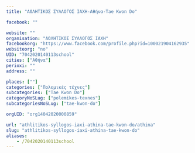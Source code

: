 ```yaml
---
title: "ΑΘΛΗΤΙΚΟΣ ΣΥΛΛΟΓΟΣ ΙΑΧΗ-Αθήνα-Tae Kwon Do"

facebook: ""

website: ""
organisation: "ΑΘΛΗΤΙΚΟΣ ΣΥΛΛΟΓΟΣ ΙΑΧΗ"
facebookorg: "https://www.facebook.com/profile.php?id=100021904162935"
websiteorg: "no"
UID: "7042020140113school"
cities: ["Αθήνα"]
perioxi: ""
address: ""

places: [""]
categories: ["Πολεμικές τέχνες"]
subcategories: ["Tae Kwon Do"]
categoryNoSLug: ["polemikes-texnes"]
subcategoriesNoSLug: ["tae-kwon-do"]

orgUID: "org14042020000859"

url: "athlitikos-syllogos-iaxi-athina-tae-kwon-do/athina"
slug: "athlitikos-syllogos-iaxi-athina-tae-kwon-do"
aliases:
    - /7042020140113school
---
```






